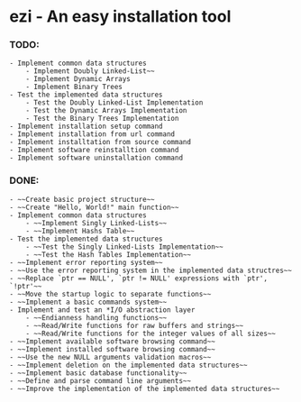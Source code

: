 # ezi - An easy installation tool

### TODO:
    - Implement common data structures
        - Implement Doubly Linked-List~~
        - Implement Dynamic Arrays
        - Implement Binary Trees
    - Test the implemented data structures
        - Test the Doubly Linked-List Implementation
        - Test the Dynamic Arrays Implementation
        - Test the Binary Trees Implementation
    - Implement installation setup command
    - Implement installation from url command
    - Implement installtation from source command
    - Implement software reinstalltion command
    - Implement software uninstallation command

### DONE:
    - ~~Create basic project structure~~
    - ~~Create "Hello, World!" main function~~
    - Implement common data structures
        - ~~Implement Singly Linked-Lists~~
        - ~~Implement Hashs Table~~
    - Test the implemented data structures
        - ~~Test the Singly Linked-Lists Implementation~~
        - ~~Test the Hash Tables Implementation~~
    - ~~Implement error reporting system~~
    - ~~Use the error reporting system in the implemented data structres~~
    - ~~Replace `ptr == NULL', `ptr != NULL' expressions with `ptr', `!ptr'~~
    - ~~Move the startup logic to separate functions~~
    - ~~Implement a basic commands system~~
    - Implement and test an *I/O abstraction layer
        - ~~Endianness handling functions~~
        - ~~Read/Write functions for raw buffers and strings~~
        - ~~Read/Write functions for the integer values of all sizes~~
    - ~~Implement available software browsing command~~
    - ~~Implement installed software browsing command~~
    - ~~Use the new NULL arguments validation macros~~
    - ~~Implement deletion on the implemented data structures~~
    - ~~Implement basic database functionality~~
    - ~~Define and parse command line arguments~~
    - ~~Improve the implementation of the implemented data structures~~
